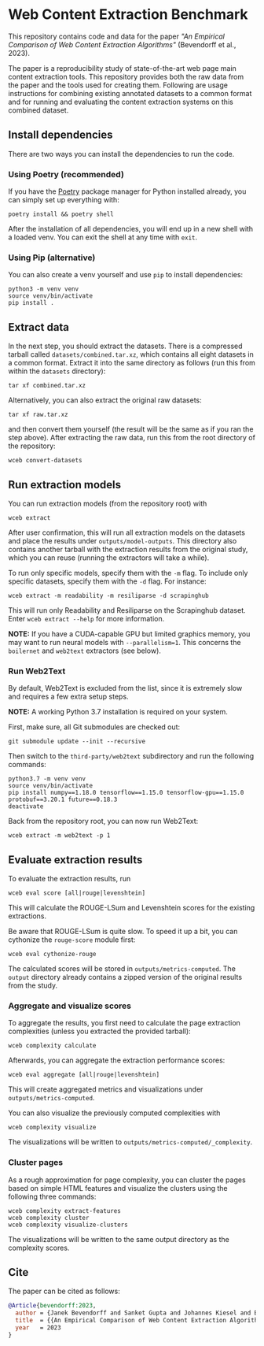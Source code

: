 # Web Content Extraction Benchmark

This repository contains code and data for the paper *"An Empirical Comparison of Web Content Extraction Algorithms"* (Bevendorff et al., 2023).

The paper is a reproducibility study of state-of-the-art web page main content extraction tools. This repository provides both the raw data from the paper and the tools used for creating them. Following are usage instructions for combining existing annotated datasets to a common format and for running and evaluating the content extraction systems on this combined dataset.

## Install dependencies

There are two ways you can install the dependencies to run the code.

### Using Poetry (recommended)

If you have the [Poetry](https://python-poetry.org/) package manager for Python installed already, you can simply set up everything with:

```console
poetry install && poetry shell
```
After the installation of all dependencies, you will end up in a new shell with a loaded venv. You can exit the shell at any time with `exit`.

### Using Pip (alternative)

You can also create a venv yourself and use `pip` to install dependencies:

```console
python3 -m venv venv
source venv/bin/activate
pip install .
```

## Extract data
In the next step, you should extract the datasets. There is a compressed tarball called ``datasets/combined.tar.xz``, which contains all eight datasets in a common format. Extract it into the same directory as follows (run this from within the `datasets` directory):

```console
tar xf combined.tar.xz
```

Alternatively, you can also extract the original raw datasets:

```console
tar xf raw.tar.xz
```

and then convert them yourself (the result will be the same as if you ran the step above). After extracting the raw data, run this from the root directory of the repository:

```console
wceb convert-datasets
```

## Run extraction models

You can run extraction models (from the repository root) with

```console
wceb extract
```

After user confirmation, this will run all extraction models on the datasets and place the results under `outputs/model-outputs`. This directory also contains another tarball with the extraction results from the original study, which you can reuse (running the extractors will take a while).

To run only specific models, specify them with the `-m` flag. To include only specific datasets, specify them with the `-d` flag. For instance:

```console
wceb extract -m readability -m resiliparse -d scrapinghub
```

This will run only Readability and Resiliparse on the Scrapinghub dataset. Enter `wceb extract --help` for more information.


**NOTE:** If you have a CUDA-capable GPU but limited graphics memory, you may want to run neural models with ``--parallelism=1``. This concerns the `boilernet` and `web2text` extractors (see below).


### Run Web2Text

By default, Web2Text is excluded from the list, since it is extremely slow and requires a few extra setup steps.

**NOTE:** A working Python 3.7 installation is required on your system.

First, make sure, all Git submodules are checked out:

```console
git submodule update --init --recursive
```

Then switch to the `third-party/web2text` subdirectory and run the following commands:

```console
python3.7 -m venv venv
source venv/bin/activate
pip install numpy==1.18.0 tensorflow==1.15.0 tensorflow-gpu==1.15.0 protobuf==3.20.1 future==0.18.3
deactivate
```

Back from the repository root, you can now run Web2Text:

```console
wceb extract -m web2text -p 1
```

## Evaluate extraction results

To evaluate the extraction results, run

```console
wceb eval score [all|rouge|levenshtein]
```

This will calculate the ROUGE-LSum and Levenshtein scores for the existing extractions.

Be aware that ROUGE-LSum is quite slow. To speed it up a bit, you can cythonize the `rouge-score` module first:

```console
wceb eval cythonize-rouge
```

The calculated scores will be stored in `outputs/metrics-computed`. The `output` directory already contains a zipped version of the original results from the study.

### Aggregate and visualize scores

To aggregate the results, you first need to calculate the page extraction complexities (unless you extracted the provided tarball):

```console
wceb complexity calculate
```

Afterwards, you can aggregate the extraction performance scores:

```console
wceb eval aggregate [all|rouge|levenshtein]
```

This will create aggregated metrics and visualizations under `outputs/metrics-computed`.

You can also visualize the previously computed complexities with

```console
wceb complexity visualize
```

The visualizations will be written to `outputs/metrics-computed/_complexity`.

### Cluster pages

As a rough approximation for page complexity, you can cluster the pages based on simple HTML features and visualize the clusters using the following three commands:

```console
wceb complexity extract-features
wceb complexity cluster
wceb complexity visualize-clusters
```

The visualizations will be written to the same output directory as the complexity scores.

## Cite

The paper can be cited as follows:

```bibtex
@Article{bevendorff:2023,
  author = {Janek Bevendorff and Sanket Gupta and Johannes Kiesel and Benno Stein},
  title  = {{An Empirical Comparison of Web Content Extraction Algorithms}},
  year   = 2023
}
```
